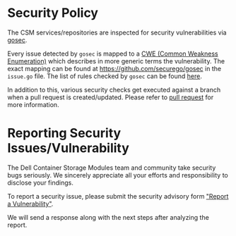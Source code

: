 <!--
Copyright (c) 2020 Dell Inc., or its subsidiaries. All Rights Reserved.

Licensed under the Apache License, Version 2.0 (the "License");
you may not use this file except in compliance with the License.
You may obtain a copy of the License at
   
    http://www.apache.org/licenses/LICENSE-2.0

Unless required by applicable law or agreed to in writing, software
distributed under the License is distributed on an "AS IS" BASIS,
WITHOUT WARRANTIES OR CONDITIONS OF ANY KIND, either express or implied.
See the License for the specific language governing permissions and
limitations under the License.
-->

# Security Policy

The CSM services/repositories are inspected for security vulnerabilities via [gosec](https://github.com/securego/gosec).

Every issue detected by `gosec` is mapped to a [CWE (Common Weakness Enumeration)](http://cwe.mitre.org/data/index.html) which describes in more generic terms the vulnerability.  The exact mapping can be found at https://github.com/securego/gosec in the `issue.go` file. The list of rules checked by `gosec` can be found [here](https://github.com/securego/gosec#available-rules).

In addition to this, various security checks get executed against a branch when a pull request is created/updated.  Please refer to [pull request](/docs/CONTRIBUTING.md#pull-requests) for more information.

# Reporting Security Issues/Vulnerability

The Dell Container Storage Modules team and community take security bugs seriously. We sincerely appreciate all your efforts and responsibility to disclose your findings.

To report a security issue, please submit the security advisory form ["Report a Vulnerability"](https://github.com/dell/csm/security/advisories/new).

We will send a response along with the next steps after analyzing the report.



